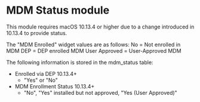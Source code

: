 MDM Status module
================
This module requires macOS 10.13.4 or higher due to a change introduced in 10.13.4 to provide status.

The "MDM Enrolled" widget values are as follows:
  No = Not enrolled in MDM
  DEP = DEP enrolled MDM
  User Approved = User-Approved MDM

The following information is stored in the mdm_status table:

* Enrolled via DEP 10.13.4+
	- "Yes" or "No"
* MDM Enrollment Status 10.13.4+
	- "No", "Yes" installed but not approved, "Yes (User Approved)"
	
